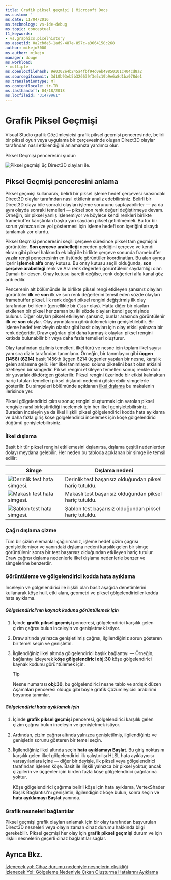 ```yaml
---
title: Grafik piksel geçmişi | Microsoft Docs
ms.custom: ''
ms.date: 11/04/2016
ms.technology: vs-ide-debug
ms.topic: conceptual
f1_keywords:
- vs.graphics.pixelhistory
ms.assetid: 0a2cbde5-1ad9-487e-857c-a3664158c268
author: mikejo5000
ms.author: mikejo
manager: douge
ms.workload:
- multiple
ms.openlocfilehash: 9e0302e4b245a4fbf94d0eb49850101c404cd8a2
ms.sourcegitcommit: 3d10b93eb5b326639f3e5c19b9e6a8d1ba078de1
ms.translationtype: MT
ms.contentlocale: tr-TR
ms.lasthandoff: 04/18/2018
ms.locfileid: "31479961"
---
```

# <a name="graphics-pixel-history"></a>Grafik Piksel Geçmişi
Visual Studio grafik Çözümleyicisi grafik piksel geçmişi penceresinde, belirli bir piksel oyun veya uygulama bir çerçevesinde oluşan Direct3D olaylar tarafından nasıl etkilendiğini anlamanıza yardımcı olur.  
  
 Piksel Geçmişi penceresini şudur:  
  
 ![Piksel geçmişi üç Direct3D olayları ile. ](media/gfx_diag_demo_pixel_history_orientation.png "gfx_diag_demo_pixel_history_orientation")  
  
## <a name="understanding-the-pixel-history-window"></a>Piksel Geçmişi penceresini anlama  
 Piksel geçmişi kullanarak, belirli bir piksel işleme hedef çerçevesi sırasındaki Direct3D olaylar tarafından nasıl etkilenir analiz edebilirsiniz. Belirli bir Direct3D olaya bile sonraki olayları işleme sorununu saptayabilirler — ya da aynı olayda sonraki temelleri — piksel son renk değeri değiştirmeye devam. Örneğin, bir piksel yanlış işlenemiyor ve böylece kendi renkleri birlikte framebuffer karıştırılan başka yarı saydam piksel getirilmemeli. Bu tür bir sorun yalnızca size yol göstermesi için işleme hedefi son içeriğini olsaydı tanılamak zor olurdu.  
  
 Piksel Geçmişi penceresini seçili çerçeve süresince piksel tam geçmişini görüntüler. **Son çerçeve arabelleği** nereden geldiğini çerçeve ve kendi ekran gibi piksel hakkında ek bilgi ile birlikte çerçeve sonunda framebuffer yazılır rengi penceresinin en üstünde görüntüler koordinatları. Bu alan ayrıca içerir **işlemek alfa** onay kutusu. Bu onay kutusu seçili olduğunda, **son çerçeve arabelleği** renk ve Ara renk değerleri görüntülenir saydamlığı olan Damalı bir desen. Onay kutusu işaretli değilse, renk değerleri alfa kanal göz ardı edilir.  
  
 Pencerenin alt bölümünde ile birlikte piksel rengi etkileyen şansınız olayları görüntüler **ilk** ve **son** ilk ve son renk değerlerini temsil eden sözde olayları framebuffer piksel. İlk renk değeri piksel rengini değiştirmiş ilk olay tarafından belirlenir (genellikle bir `Clear` olay). Hatta diğer bir olayları etkilenen bir piksel her zaman bu iki sözde olayları kendi geçmişinde bulunur. Diğer olayları piksel etkileyen şansınız, bunlar arasında görüntülenir **ilk** ve **son** olaylar. Olay ayrıntılarını görüntülemek için genişletilebilir. Bir işleme hedef temizleyin olanlar gibi basit olayları için olay etkisi yalnızca bir renk değeridir. Draw çağrıları gibi daha karmaşık olayları piksel rengini katkıda bulunabilir bir veya daha fazla temelleri oluşturur.  
  
 Olay tarafından çizilmiş temelleri, ilkel türü ve nesne için toplam ilkel sayısı yanı sıra dizin tarafından tanımlanır. Örneğin, bir tanımlayıcı gibi **üçgen (1456) (6214)** basit 1456th üçgen 6214 üçgenler yapılan bir nesne, karşılık gelen anlamına gelir. Her ilkel tanımlayıcı soluna pikselini basit olan etkisini özetleyen bir simgedir. Piksel rengini etkileyen temelleri sonuç renkle dolu bir yuvarlak dikdörtgen gösterilir. Piksel rengini üzerinde bir etkisi kalmaktan hariç tutulan temelleri piksel dışlandı nedenini gösterebilir simgelerle gösterilir. Bu simgeleri bölümünde açıklanan [ilkel dışlama](#exclusion) bu makalenin ilerisinde yer.  
  
 Piksel gölgelendirici çıktısı sonuç rengini oluşturmak için varolan piksel rengiyle nasıl birleştirildiği incelemek için her ilkel genişletebilirsiniz. Buradan inceleyin ya da ilkel ilişkili piksel gölgelendirici kodda hata ayıklama ve daha fazla giriş köşe gölgelendirici incelemek için köşe gölgelendirici düğümü genişletebilirsiniz.  
  
###  <a name="exclusion"></a> İlkel dışlama  
 Basit bir tür piksel rengini etkilemesini dışlanırsa, dışlama çeşitli nedenlerden dolayı meydana gelebilir. Her neden bu tabloda açıklanan bir simge ile temsil edilir:  
  
|Simge|Dışlama nedeni|  
|----------|--------------------------|  
|![Derinlik test hata simgesi. ](media/vsg_hist_icon_failed_depth.png "vsg_hist_icon_failed_depth")|Derinlik test başarısız olduğundan piksel hariç tutuldu.|  
|![Makaslı test hata simgesi. ](media/vsg_hist_icon_failed_scissor.png "vsg_hist_icon_failed_scissor")|Makaslı test başarısız olduğundan piksel hariç tutuldu.|  
|![Şablon test hata simgesi. ](media/vsg_hist_icon_failed_stencil.png "vsg_hist_icon_failed_stencil")|Şablon test başarısız olduğundan piksel hariç tutuldu.|  
  
### <a name="draw-call-exclusion"></a>Çağrı dışlama çizme  
 Tüm bir çizim elemanlar çağırırsanız, işleme hedef çizim çağrısı genişletilemiyor ve yanındaki dışlama nedeni karşılık gelen bir simge görüntülenir sonra bir test başarısız olduğundan etkileyen hariç tutulur. Draw çağrısı dışlama nedenlerle ilkel dışlama nedenlerle benzer ve simgelerine benzerdir.  
  
### <a name="viewing-and-debugging-shader-code"></a>Görüntüleme ve gölgelendirici kodda hata ayıklama  
 İnceleyin ve gölgelendirici ile ilişkili olan basit aşağıda denetimlerini kullanarak köşe hull, etki alanı, geometri ve piksel gölgelendiriciler kodda hata ayıklama.  
  
##### <a name="to-view-a-shaders-source-code"></a>Gölgelendirici'nın kaynak kodunu görüntülemek için  
  
1.  İçinde **grafik piksel geçmişi** penceresi, gölgelendirici karşılık gelen çizim çağrısı bulun inceleyin ve genişletmek istiyor.  
  
2.  Draw altında yalnızca genişletilmiş çağrısı, ilgilendiğiniz sorun gösteren bir temel seçin ve genişletin.  
  
3.  İlgilendiğiniz ilkel altında gölgelendirici başlık bağlantıyı — Örneğin, bağlantıyı izleyerek **köşe gölgelendirici obj:30** köşe gölgelendirici kaynak kodunu görüntülemek için.  
  
    > [!TIP]
    >  Nesne numarası **obj:30**, bu gölgelendirici nesne tablo ve ardışık düzen Aşamaları penceresi olduğu gibi böyle grafik Çözümleyicisi arabirimi boyunca tanımlar.  
  
##### <a name="to-debug-a-shader"></a>Gölgelendirici hata ayıklamak için  
  
1.  İçinde **grafik piksel geçmişi** penceresi, gölgelendirici karşılık gelen çizim çağrısı bulun inceleyin ve genişletmek istiyor.  
  
2.  Ardından, çizim çağrısı altında yalnızca genişletilmiş, ilgilendiğiniz ve genişletin sorunu gösteren bir temel seçin.  
  
3.  İlgilendiğiniz ilkel altında seçin **hata ayıklamayı Başlat**. Bu giriş noktasını karşılık gelen ilkel gölgelendirici ilk çalıştırılışı HLSL hata ayıklayıcısı varsayılanlara içine — diğer bir deyişle, ilk piksel veya gölgelendirici tarafından işlenen köşe. Basit ile ilişkili yalnızca bir piksel yoktur, ancak çizgilerin ve üçgenler için birden fazla köşe gölgelendirici çağrılarına yoktur.  
  
     Köşe gölgelendirici çağırma belirli köşe için hata ayıklama, VertexShader Başlık Bağlantısı'nı genişletin, ilgilendiğiniz köşe bulun, sonra seçin ve **hata ayıklamayı Başlat** yanında.  
  
### <a name="links-to-graphics-objects"></a>Grafik nesneleri bağlantılar  
 Piksel geçmişi grafik olayları anlamak için bir olay tarafından başvurulan Direct3D nesneleri veya olayın zaman cihaz durumu hakkında bilgi gerekebilir. Piksel geçmişi her olay için **grafik piksel geçmişi** durum ve için ilişkili nesnelerin geçerli cihaz bağlantılar sağlar.  
  
## <a name="see-also"></a>Ayrıca Bkz.  
 [İzlenecek yol: Cihaz durumu nedeniyle nesnelerin eksikliği](walkthrough-missing-objects-due-to-device-state.md)   
 [İzlenecek Yol: Gölgeleme Nedeniyle Çıkan Oluşturma Hatalarını Ayıklama](walkthrough-debugging-rendering-errors-due-to-shading.md)
